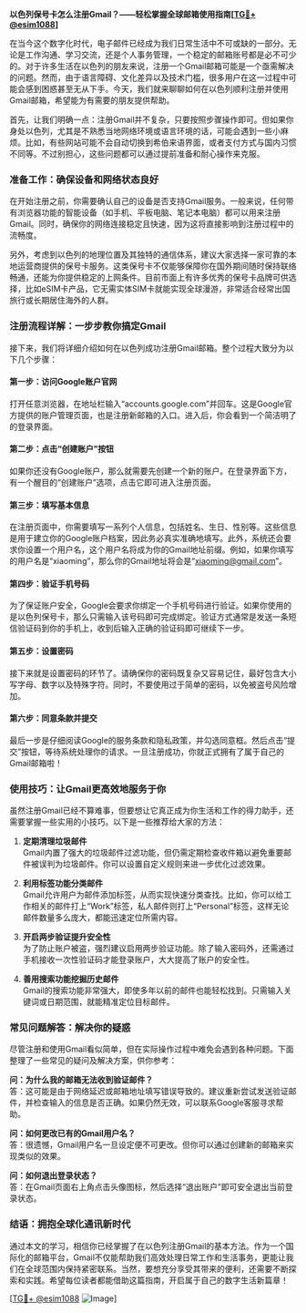 **以色列保号卡怎么注册Gmail？——轻松掌握全球邮箱使用指南[[TG💪+ @esim1088](https://t.me/s/esim1088)]**

在当今这个数字化时代，电子邮件已经成为我们日常生活中不可或缺的一部分。无论是工作沟通、学习交流，还是个人事务管理，一个稳定的邮箱账号都是必不可少的。对于许多生活在以色列的朋友来说，注册一个Gmail邮箱可能是一个亟需解决的问题。然而，由于语言障碍、文化差异以及技术门槛，很多用户在这一过程中可能会感到困惑甚至无从下手。今天，我们就来聊聊如何在以色列顺利注册并使用Gmail邮箱，希望能为有需要的朋友提供帮助。

首先，让我们明确一点：注册Gmail并不复杂，只要按照步骤操作即可。但如果你身处以色列，尤其是不熟悉当地网络环境或语言环境的话，可能会遇到一些小麻烦。比如，有些网站可能不会自动切换到希伯来语界面，或者支付方式与国内习惯不同等。不过别担心，这些问题都可以通过提前准备和耐心操作来克服。

### **准备工作：确保设备和网络状态良好**

在开始注册之前，你需要确认自己的设备是否支持Gmail服务。一般来说，任何带有浏览器功能的智能设备（如手机、平板电脑、笔记本电脑）都可以用来注册Gmail。同时，确保你的网络连接稳定且快速，因为这将直接影响到注册过程中的流畅度。

另外，考虑到以色列的地理位置及其独特的通信体系，建议大家选择一家可靠的本地运营商提供的保号卡服务。这类保号卡不仅能够保障你在国外期间随时保持联络畅通，还能为你提供稳定的上网条件。目前市面上有许多优秀的保号卡品牌可供选择，比如eSIM卡产品，它无需实体SIM卡就能实现全球漫游，非常适合经常出国旅行或长期居住海外的人群。

### **注册流程详解：一步步教你搞定Gmail**

接下来，我们将详细介绍如何在以色列成功注册Gmail邮箱。整个过程大致分为以下几个步骤：

#### **第一步：访问Google账户官网**
打开任意浏览器，在地址栏输入“accounts.google.com”并回车。这是Google官方提供的账户管理页面，也是注册新邮箱的入口。进入后，你会看到一个简洁明了的登录界面。

#### **第二步：点击“创建账户”按钮**
如果你还没有Google账户，那么就需要先创建一个新的账户。在登录界面下方，有一个醒目的“创建账户”选项，点击它即可进入注册页面。

#### **第三步：填写基本信息**
在注册页面中，你需要填写一系列个人信息，包括姓名、生日、性别等。这些信息是用于建立你的Google账户档案，因此务必真实准确地填写。此外，系统还会要求你设置一个用户名，这个用户名将成为你的Gmail地址前缀。例如，如果你填写的用户名是“xiaoming”，那么你的Gmail地址将会是“xiaoming@gmail.com”。

#### **第四步：验证手机号码**
为了保证账户安全，Google会要求你绑定一个手机号码进行验证。如果你使用的是以色列保号卡，那么只需输入该号码即可完成绑定。验证方式通常是发送一条短信验证码到你的手机上，收到后输入正确的验证码即可继续下一步。

#### **第五步：设置密码**
接下来就是设置密码的环节了。请确保你的密码既复杂又容易记住，最好包含大小写字母、数字以及特殊字符。同时，不要使用过于简单的密码，以免被盗号风险增加。

#### **第六步：同意条款并提交**
最后一步是仔细阅读Google的服务条款和隐私政策，并勾选同意框。然后点击“提交”按钮，等待系统处理你的请求。一旦注册成功，你就正式拥有了属于自己的Gmail邮箱啦！

### **使用技巧：让Gmail更高效地服务于你**

虽然注册Gmail已经不算难事，但要想让它真正成为你生活和工作的得力助手，还需要掌握一些实用的小技巧。以下是一些推荐给大家的方法：

1. **定期清理垃圾邮件**  
   Gmail内置了强大的垃圾邮件过滤功能，但仍需定期检查收件箱以避免重要邮件被误判为垃圾邮件。你可以设置自定义规则来进一步优化过滤效果。

2. **利用标签功能分类邮件**  
   Gmail允许用户为邮件添加标签，从而实现快速分类查找。比如，你可以给工作相关的邮件打上“Work”标签，私人邮件则打上“Personal”标签，这样无论邮件数量多么庞大，都能迅速定位所需内容。

3. **开启两步验证提升安全性**  
   为了防止账户被盗，强烈建议启用两步验证功能。除了输入密码外，还需通过手机接收一次性验证码才能登录账户，大大提高了账户的安全性。

4. **善用搜索功能挖掘历史邮件**  
   Gmail的搜索功能非常强大，即使多年以前的邮件也能轻松找到。只需输入关键词或日期范围，就能精准定位目标邮件。

### **常见问题解答：解决你的疑惑**

尽管注册和使用Gmail看似简单，但在实际操作过程中难免会遇到各种问题。下面整理了一些常见的疑问及解决方案，供你参考：

**问：为什么我的邮箱无法收到验证邮件？**  
答：这可能是由于网络延迟或邮箱地址填写错误导致的。建议重新尝试发送验证邮件，并检查输入的信息是否正确。如果仍然无效，可以联系Google客服寻求帮助。

**问：如何更改已有的Gmail用户名？**  
答：很遗憾，Gmail用户名一旦设定便不可更改。但你可以通过创建新的邮箱来实现类似的效果。

**问：如何退出登录状态？**  
答：在Gmail页面右上角点击头像图标，然后选择“退出账户”即可安全退出当前登录状态。

### **结语：拥抱全球化通讯新时代**

通过本文的学习，相信你已经掌握了在以色列注册Gmail的基本方法。作为一个国际化的邮箱平台，Gmail不仅能帮助我们高效处理日常工作和生活事务，更能让我们在全球范围内保持紧密联系。当然，要想充分享受其带来的便利，还需要不断探索和实践。希望每位读者都能借助这篇指南，开启属于自己的数字生活新篇章！

[[TG💪+ @esim1088](https://t.me/s/esim1088) ![Image](https://i.postimg.cc/4NQfJmqS/Snipaste-2025-05-13-00-14-12.png)]